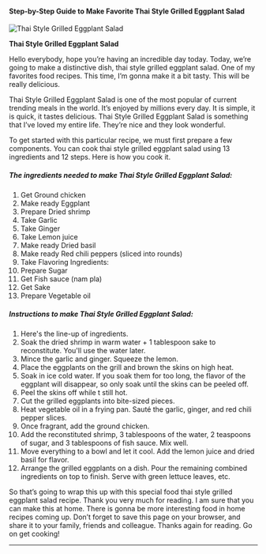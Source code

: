             

#### Step-by-Step Guide to Make Favorite Thai Style Grilled Eggplant Salad

![Thai Style Grilled Eggplant Salad](https://img-global.cpcdn.com/recipes/4960034531311616/751x532cq70/thai-style-grilled-eggplant-salad-recipe-main-photo.jpg)

**Thai Style Grilled Eggplant Salad**

Hello everybody, hope you’re having an incredible day today. Today, we’re going to make a distinctive dish, thai style grilled eggplant salad. One of my favorites food recipes. This time, I’m gonna make it a bit tasty. This will be really delicious.

Thai Style Grilled Eggplant Salad is one of the most popular of current trending meals in the world. It’s enjoyed by millions every day. It is simple, it is quick, it tastes delicious. Thai Style Grilled Eggplant Salad is something that I’ve loved my entire life. They’re nice and they look wonderful.

To get started with this particular recipe, we must first prepare a few components. You can cook thai style grilled eggplant salad using 13 ingredients and 12 steps. Here is how you cook it.

##### The ingredients needed to make Thai Style Grilled Eggplant Salad:

1.  Get Ground chicken
2.  Make ready Eggplant
3.  Prepare Dried shrimp
4.  Take Garlic
5.  Take Ginger
6.  Take Lemon juice
7.  Make ready Dried basil
8.  Make ready Red chili peppers (sliced into rounds)
9.  Take Flavoring Ingredients:
10.  Prepare Sugar
11.  Get Fish sauce (nam pla)
12.  Get Sake
13.  Prepare Vegetable oil

##### Instructions to make Thai Style Grilled Eggplant Salad:

1.  Here's the line-up of ingredients.
2.  Soak the dried shrimp in warm water + 1 tablespoon sake to reconstitute. You'll use the water later.
3.  Mince the garlic and ginger. Squeeze the lemon.
4.  Place the eggplants on the grill and brown the skins on high heat.
5.  Soak in ice cold water. If you soak them for too long, the flavor of the eggplant will disappear, so only soak until the skins can be peeled off.
6.  Peel the skins off while t still hot.
7.  Cut the grilled eggplants into bite-sized pieces.
8.  Heat vegetable oil in a frying pan. Sauté the garlic, ginger, and red chili pepper slices.
9.  Once fragrant, add the ground chicken.
10.  Add the reconstituted shrimp, 3 tablespoons of the water, 2 teaspoons of sugar, and 3 tablespoons of fish sauce. Mix well.
11.  Move everything to a bowl and let it cool. Add the lemon juice and dried basil for flavor.
12.  Arrange the grilled eggplants on a dish. Pour the remaining combined ingredients on top to finish. Serve with green lettuce leaves, etc.

So that’s going to wrap this up with this special food thai style grilled eggplant salad recipe. Thank you very much for reading. I am sure that you can make this at home. There is gonna be more interesting food in home recipes coming up. Don’t forget to save this page on your browser, and share it to your family, friends and colleague. Thanks again for reading. Go on get cooking!

* * *